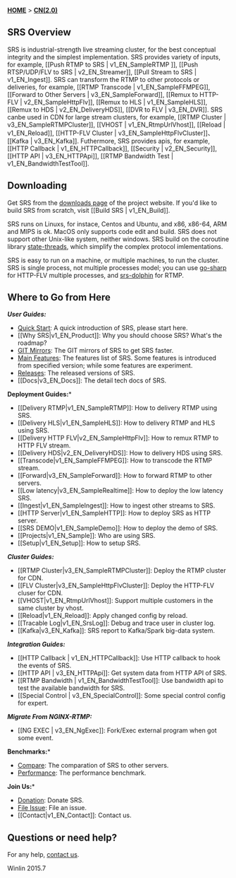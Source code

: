 [**HOME**](Home) > [**CN(2.0)**](v3_EN_Home)

## SRS Overview

SRS is industrial-strength live streaming cluster, for the best conceptual integrity and the simplest implementation. SRS provides variety of inputs, for example, [[Push RTMP to SRS | v1_EN_SampleRTMP ]], [[Push RTSP/UDP/FLV to SRS | v2_EN_Streamer]], [[Pull Stream to SRS | v1_EN_Ingest]]. SRS can transform the RTMP to other protocols or deliveries, for example, [[RTMP Transcode | v1_EN_SampleFFMPEG]], [[Forward to Other Servers | v3_EN_SampleForward]], [[Remux to HTTP-FLV | v2_EN_SampleHttpFlv]], [[Remux to HLS | v1_EN_SampleHLS]], [[Remux to HDS | v2_EN_DeliveryHDS]], [[DVR to FLV | v3_EN_DVR]]. SRS canbe used in CDN for large stream clusters, for example, [[RTMP Cluster | v3_EN_SampleRTMPCluster]], [[VHOST | v1_EN_RtmpUrlVhost]], [[Reload | v1_EN_Reload]], [[HTTP-FLV Cluster | v3_EN_SampleHttpFlvCluster]]、[[Kafka | v3_EN_Kafka]]. Futhermore, SRS provides apis, for example, [[HTTP Callback | v1_EN_HTTPCallback]], [[Security | v2_EN_Security]], [[HTTP API | v3_EN_HTTPApi]], [[RTMP Bandwidth Test | v1_EN_BandwidthTestTool]].

## Downloading

Get SRS from the [downloads page][website] of the project website. If you'd like to build SRS from scratch, visit [[Build SRS | v1_EN_Build]].

SRS runs on Linuxs, for instace, Centos and Ubuntu, and x86, x86-64, ARM and MIPS is ok. MacOS only supports code edit and build. SRS does not support other Unix-like system, neither windows. SRS build on the coroutine library [state-threads][st], which simplify the complex protocol imlementations.

SRS is easy to run on a machine, or multiple machines, to run the cluster. SRS is single process, not multiple processes model; you can use [go-sharp][sharp] for HTTP-FLV multiple processes, and [srs-dolphin][dolphin] for RTMP.

## Where to Go from Here

***User Guides:***

* [Quick Start][qstart]: A quick introduction of SRS, please start here.
* [[Why SRS|v1_EN_Product]]: Why you should choose SRS? What's the roadmap?
* [GIT Mirrors][mirrors]: The GIT mirrors of SRS to get SRS faster.
* [Main Features][features]: The features list of SRS. Some features is introduced from specified version; while some features are experiment.
* [Releases][releases]: The released versions of SRS.
* [[Docs|v3_EN_Docs]]: The detail tech docs of SRS.

**Deployment Guides:***

* [[Delivery RTMP|v1_EN_SampleRTMP]]: How to delivery RTMP using SRS.
* [[Delivery HLS|v1_EN_SampleHLS]]: How to delivery RTMP and HLS using SRS.
* [[Delivery HTTP FLV|v2_EN_SampleHttpFlv]]: How to remux RTMP to HTTP FLV stream.
* [[Delivery HDS|v2_EN_DeliveryHDS]]: How to delivery HDS using SRS.
* [[Transcode|v1_EN_SampleFFMPEG]]: How to transcode the RTMP stream.
* [[Forward|v3_EN_SampleForward]]: How to forward RTMP to other servers.
* [[Low latency|v3_EN_SampleRealtime]]: How to deploy the low latency SRS.
* [[Ingest|v1_EN_SampleIngest]]: How to ingest other streams to SRS.
* [[HTTP Server|v1_EN_SampleHTTP]]: How to deploy SRS as HTTP server.
* [[SRS DEMO|v1_EN_SampleDemo]]: How to deploy the demo of SRS.
* [[Projects|v1_EN_Sample]]: Who are using SRS.
* [[Setup|v1_EN_Setup]]: How to setup SRS.

***Cluster Guides:***

* [[RTMP Cluster|v3_EN_SampleRTMPCluster]]: Deploy the RTMP cluster for CDN.
* [[FLV Cluster|v3_EN_SampleHttpFlvCluster]]: Deploy the HTTP-FLV cluser for CDN.
* [[VHOST|v1_EN_RtmpUrlVhost]]: Support multiple customers in the same cluster by vhost.
* [[Reload|v1_EN_Reload]]: Apply changed config by reload.
* [[Tracable Log|v1_EN_SrsLog]]: Debug and trace user in cluster log.
* [[Kafka|v3_EN_Kafka]]: SRS report to Kafka/Spark big-data system.

***Integration Guides:***

* [[HTTP Callback | v1_EN_HTTPCallback]]: Use HTTP callback to hook the events of SRS.
* [[HTTP API | v3_EN_HTTPApi]]: Get system data from HTTP API of SRS.
* [[RTMP Bandwidth | v1_EN_BandwidthTestTool]]: Use bandwidth api to test the available bandwidth for SRS.
* [[Special Control | v3_EN_SpecialControl]]: Some special control config for expert.

***Migrate From NGINX-RTMP:***

* [[NG EXEC | v3_EN_NgExec]]: Fork/Exec external program when got some event.

**Benchmarks:***

* [Compare][compare]: The comparation of SRS to other servers.
* [Performance][performance]: The performance benchmark.

**Join Us:***

* [Donation][donation]: Donate SRS.
* [File Issue][issue]: File an issue.
* [[Contact|v1_EN_Contact]]: Contact us.

## Questions or need help?

For any help, [contact us](v1_EN_Contact).

Winlin 2015.7

[st]: https://github.com/winlinvip/state-threads
[website]: http://ossrs.net

[sharp]: https://github.com/simple-rtmp-server/go-sharp
[dolphin]: https://github.com/simple-rtmp-server/srs-dolphin

[qstart]: https://github.com/simple-rtmp-server/srs/tree/2.0release#usage
[mirrors]: https://github.com/simple-rtmp-server/srs/tree/2.0release#mirrors
[features]: https://github.com/simple-rtmp-server/srs/tree/2.0release#features
[releases]: https://github.com/simple-rtmp-server/srs/tree/2.0release#releases

[donation]: http://www.ossrs.net/srs.release/donation/index.html
[issue]: https://github.com/simple-rtmp-server/srs/issues/new

[compare]: https://github.com/simple-rtmp-server/srs/tree/2.0release#compare
[performance]: https://github.com/simple-rtmp-server/srs/tree/2.0release#performance
